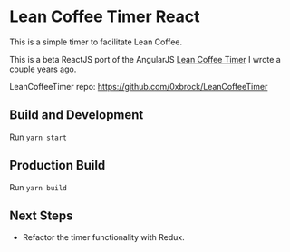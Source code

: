 # Lean Coffee Timer React

This is a simple timer to facilitate Lean Coffee.

This is a beta ReactJS port of the AngularJS [Lean Coffee Timer](https://0xbrock.github.io/LeanCoffeeTimer/) I wrote a couple years ago.

LeanCoffeeTimer repo: https://github.com/0xbrock/LeanCoffeeTimer

## Build and Development
Run `yarn start`

## Production Build
Run `yarn build`

## Next Steps
* Refactor the timer functionality with Redux.  
